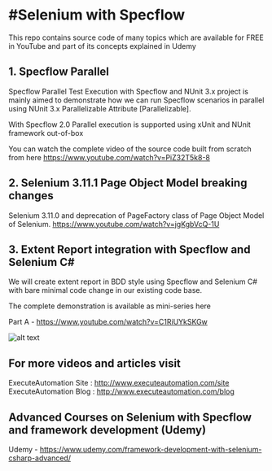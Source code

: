 #Selenium with Specflow
=========================
This repo contains source code of many topics which are available for FREE in YouTube and part of its concepts explained in Udemy

## 1. Specflow Parallel
Specflow Parallel Test Execution with Specflow and NUnit 3.x project is mainly aimed to demonstrate how we can run 
Specflow scenarios in parallel using NUnit 3.x Parallelizable Attribute [Parallelizable].

With Specflow 2.0 Parallel execution is supported using xUnit and NUnit framework out-of-box

You can watch the complete video of the source code built from scratch from here
https://www.youtube.com/watch?v=PiZ32T5k8-8

## 2. Selenium 3.11.1 Page Object Model breaking changes
Selenium 3.11.0 and deprecation of PageFactory class of Page Object Model of Selenium.
https://www.youtube.com/watch?v=jgKgbVcQ-1U

## 3. Extent Report integration with Specflow and Selenium C#
We will create extent report in BDD style using Specflow and Selenium C# with bare minimal code change in our existing code base.

The complete demonstration is available as mini-series here <br />

Part A - https://www.youtube.com/watch?v=C1RiUYkSKGw <br />

![alt text](https://github.com/executeautomation/SeleniumWithSpecflow/blob/master/report.png)

## For more videos and articles visit
ExecuteAutomation Site : http://www.executeautomation.com/site
ExecuteAutomation Blog : http://www.executeautomation.com/blog

## Advanced Courses on Selenium with Specflow and framework development (Udemy)
Udemy - https://www.udemy.com/framework-development-with-selenium-csharp-advanced/

